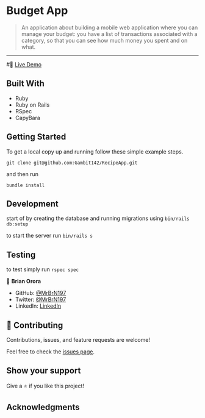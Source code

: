# Budget App

> An application about building a mobile web application where you can manage your budget: you have a list of transactions associated with a category, so that you can see how much money you spent and on what.
---

#🔗 [Live Demo](https://thawing-plains-76650.herokuapp.com/)


## Built With

- Ruby
- Ruby on Rails
- RSpec
- CapyBara

## Getting Started

To get a local copy up and running follow these simple example steps.

```
git clone git@github.com:Gambit142/RecipeApp.git
```

and then run

```
bundle install
```

## Development

start of by creating the database and running migrations using
`bin/rails db:setup`

to start the server run `bin/rails s`

## Testing
to test simply run `rspec spec`


👤 **Brian Orora**

- GitHub: [@MrBrN197](https://github.com/MrBrN197)
- Twitter: [@MrBrN197](https://twitter.com/MrBrN197)
- LinkedIn: [LinkedIn](https://www.linkedin.com/in/orora-brian/)

## 🤝 Contributing

Contributions, issues, and feature requests are welcome!

Feel free to check the [issues page](../../issues/).

## Show your support

Give a ⭐️ if you like this project!

## Acknowledgments